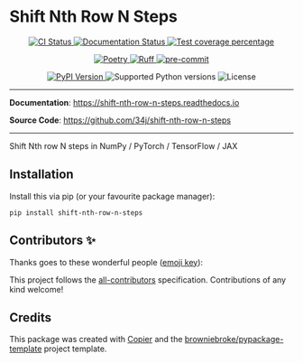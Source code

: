 # Shift Nth Row N Steps

<p align="center">
  <a href="https://github.com/34j/shift-nth-row-n-steps/actions/workflows/ci.yml?query=branch%3Amain">
    <img src="https://img.shields.io/github/actions/workflow/status/34j/shift-nth-row-n-steps/ci.yml?branch=main&label=CI&logo=github&style=flat-square" alt="CI Status" >
  </a>
  <a href="https://shift-nth-row-n-steps.readthedocs.io">
    <img src="https://img.shields.io/readthedocs/shift-nth-row-n-steps.svg?logo=read-the-docs&logoColor=fff&style=flat-square" alt="Documentation Status">
  </a>
  <a href="https://codecov.io/gh/34j/shift-nth-row-n-steps">
    <img src="https://img.shields.io/codecov/c/github/34j/shift-nth-row-n-steps.svg?logo=codecov&logoColor=fff&style=flat-square" alt="Test coverage percentage">
  </a>
</p>
<p align="center">
  <a href="https://python-poetry.org/">
    <img src="https://img.shields.io/endpoint?url=https://python-poetry.org/badge/v0.json" alt="Poetry">
  </a>
  <a href="https://github.com/astral-sh/ruff">
    <img src="https://img.shields.io/endpoint?url=https://raw.githubusercontent.com/astral-sh/ruff/main/assets/badge/v2.json" alt="Ruff">
  </a>
  <a href="https://github.com/pre-commit/pre-commit">
    <img src="https://img.shields.io/badge/pre--commit-enabled-brightgreen?logo=pre-commit&logoColor=white&style=flat-square" alt="pre-commit">
  </a>
</p>
<p align="center">
  <a href="https://pypi.org/project/shift-nth-row-n-steps/">
    <img src="https://img.shields.io/pypi/v/shift-nth-row-n-steps.svg?logo=python&logoColor=fff&style=flat-square" alt="PyPI Version">
  </a>
  <img src="https://img.shields.io/pypi/pyversions/shift-nth-row-n-steps.svg?style=flat-square&logo=python&amp;logoColor=fff" alt="Supported Python versions">
  <img src="https://img.shields.io/pypi/l/shift-nth-row-n-steps.svg?style=flat-square" alt="License">
</p>

---

**Documentation**: <a href="https://shift-nth-row-n-steps.readthedocs.io" target="_blank">https://shift-nth-row-n-steps.readthedocs.io </a>

**Source Code**: <a href="https://github.com/34j/shift-nth-row-n-steps" target="_blank">https://github.com/34j/shift-nth-row-n-steps </a>

---

Shift Nth row N steps in NumPy / PyTorch / TensorFlow / JAX

## Installation

Install this via pip (or your favourite package manager):

`pip install shift-nth-row-n-steps`

## Contributors ✨

Thanks goes to these wonderful people ([emoji key](https://allcontributors.org/docs/en/emoji-key)):

<!-- prettier-ignore-start -->
<!-- ALL-CONTRIBUTORS-LIST:START - Do not remove or modify this section -->
<!-- markdownlint-disable -->
<!-- markdownlint-enable -->
<!-- ALL-CONTRIBUTORS-LIST:END -->
<!-- prettier-ignore-end -->

This project follows the [all-contributors](https://github.com/all-contributors/all-contributors) specification. Contributions of any kind welcome!

## Credits

This package was created with
[Copier](https://copier.readthedocs.io/) and the
[browniebroke/pypackage-template](https://github.com/browniebroke/pypackage-template)
project template.
